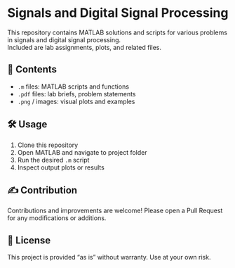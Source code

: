 # Signals and Digital Signal Processing

This repository contains MATLAB solutions and scripts for various problems in signals and digital signal processing.  
Included are lab assignments, plots, and related files.

## 📂 Contents

- `.m` files: MATLAB scripts and functions  
- `.pdf` files: lab briefs, problem statements  
- `.png` / images: visual plots and examples  

## 🛠 Usage

1. Clone this repository  
2. Open MATLAB and navigate to project folder  
3. Run the desired `.m` script  
4. Inspect output plots or results  

## ✍️ Contribution

Contributions and improvements are welcome! Please open a Pull Request for any modifications or additions.

## 🧾 License

This project is provided “as is” without warranty. Use at your own risk.

